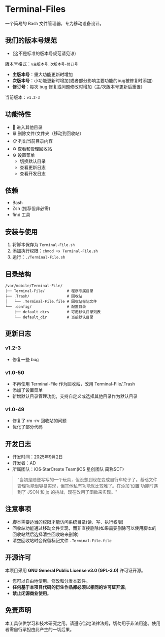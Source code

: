 # Terminal-Files

一个简易的 Bash 文件管理器，专为移动设备设计。

## 我们的版本号规范
- (这不是标准的版本号规范请见谅)

版本号格式：`v主版本号.次版本号-修订号`

- **主版本号**：重大功能更新时增加
- **次版本号**：小功能更新时增加(或者部分影响主要功能的bug被修复时添加)
- **修订号**：每次 bug 修复或问题修改时增加（主/次版本号更新后重置）

当前版本：`v1.2-3`

## 功能特性

- 📁 进入其他目录
- 🗑️ 删除文件/文件夹（移动到回收站）
- 📋 列出当前目录内容
- ♻️ 查看和管理回收站
- ⚙️ 设置菜单
  - 切换默认目录
  - 查看更新日志
  - 查看开发日志

## 依赖

- Bash
- Zsh (推荐但非必需)
- find 工具

## 安装与使用

1. 将脚本保存为 `Terminal-File.sh`
2. 添加执行权限：`chmod +x Terminal-File.sh`
3. 运行：`./Terminal-File.sh`

## 目录结构

```
/var/mobile/Terminal-File/
├── Terminal-File/          # 程序专属目录
├── .Trash/                 # 回收站
│   └── .Terminal-File.file # 回收站标记文件
└── .config/                # 配置目录
    ├── default_dirs        # 可用默认目录列表
    └── default_dir         # 当前默认目录
```

## 更新日志

### v1.2-3
- 修复一些 bug

### v1.0-50
- 不再使用 Terminal-File 作为回收站，改用 Terminal-File/.Trash
- 添加了设置菜单
- 新增默认目录管理功能，支持自定义或选择其他目录作为默认目录

### v1.0-49
- 修复了 rm -rv 回收站的问题
- 优化了部分代码

## 开发日志

- 开发时间：2025年9月2日
- 开发者：AD
- 所属团队：iOS·StarCreate Team(iOS·星创团队 简称SCT)

> "当初是随便写写的一个玩具，但没想到现在变成自行车轮子了。基础文件管理功能很容易实现，但其他私有功能就比较难了。在添加'设置'功能时遇到了 JSON 和 jq 的挑战，现在改用了函数来实现。"

## 注意事项

- 脚本需要适当的权限才能访问系统目录(读、写、执行权限)
- 回收站功能通过移动文件实现，而非直接删除(如果需要删除可以使用脚本的回收站然后选择清空回收站来删除)
- 清空回收站时会保留标记文件 `.Terminal-File.file`

## 开源许可

本项目采用 **GNU General Public License v3.0 (GPL-3.0)** 许可证开源。
- 您可以自由地使用、修改和分发本软件。
- **任何基于本项目代码的衍生作品都必须以相同的许可证开源**。
- **禁止闭源商业使用**。

## 免责声明

本工具仅供学习和技术研究之用。请遵守当地法律法规，切勿用于非法用途。使用者需自行承担由此产生的一切后果。